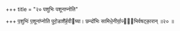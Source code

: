 +++
title = "२० पशुभिः पशूनाप्नोति"

+++
प॒शुभिः॑ प॒शूना॑प्नोति पुरो॒डाशै॑र्ह॒वीष्या। छन्दो॑भिः सामिधे॒नीर्या॒ज्या᳖भिर्वषट्का॒रान् ॥२० ॥